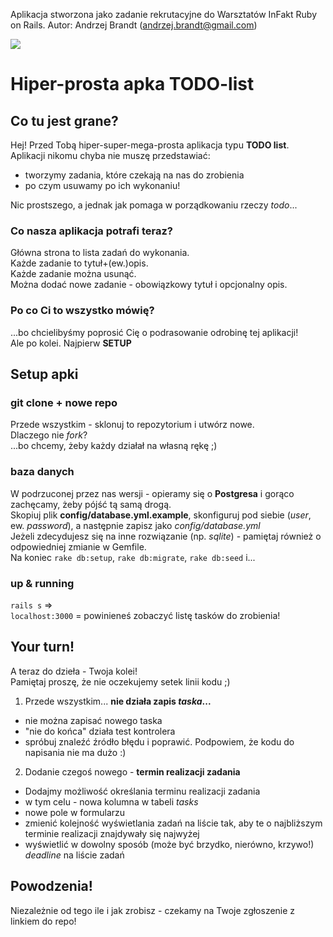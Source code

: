 Aplikacja stworzona jako zadanie rekrutacyjne do Warsztatów InFakt Ruby on Rails. 
Autor: Andrzej Brandt (andrzej.brandt@gmail.com) 


<img src="/home/andrzej/dev/00_RUBY/infakt_workshops/task01/workshops_todo_list/app/assets/images/WorkshopsTodo.png">







# Hiper-prosta apka TODO-list

## Co tu jest grane?
Hej!
Przed Tobą hiper-super-mega-prosta aplikacja typu **TODO list**.
Aplikacji nikomu chyba nie muszę przedstawiać:
* tworzymy zadania, które czekają na nas do zrobienia
* po czym usuwamy po ich wykonaniu!

Nic prostszego, a jednak jak pomaga w porządkowaniu rzeczy *todo*...

### Co nasza aplikacja potrafi teraz?
Główna strona to lista zadań do wykonania.<br>
Każde zadanie to tytuł+(ew.)opis.<br>
Każde zadanie można usunąć.<br>
Można dodać nowe zadanie - obowiązkowy tytuł i opcjonalny opis.<br>

### Po co Ci to wszystko mówię?
...bo chcielibyśmy poprosić Cię o podrasowanie odrobinę tej aplikacji!<br>
Ale po kolei. Najpierw **SETUP**

## Setup apki

### git clone + nowe repo
Przede wszystkim - sklonuj to repozytorium i utwórz nowe.<br>
Dlaczego nie *fork*?<br>
...bo chcemy, żeby każdy działał na własną rękę ;)

### baza danych
W podrzuconej przez nas wersji - opieramy się o **Postgresa** i gorąco zachęcamy, żeby pójść tą samą drogą.<br>
Skopiuj plik **config/database.yml.example**, skonfiguruj pod siebie (*user*, ew. *password*), a następnie zapisz jako *config/database.yml*<br>
Jeżeli zdecydujesz się na inne rozwiązanie (np. *sqlite*) - pamiętaj również o odpowiedniej zmianie w Gemfile.<br>
Na koniec `rake db:setup`, `rake db:migrate`, `rake db:seed` i...

### up & running
`rails s` => <br>
`localhost:3000` = powinieneś zobaczyć listę tasków do zrobienia!

## Your turn!
A teraz do dzieła - Twoja kolei!<br>
Pamiętaj proszę, że nie oczekujemy setek linii kodu ;) <br>
1. Przede wszystkim... **nie działa zapis *taska*...**
* nie można zapisać nowego taska
* "nie do końca" działa test kontrolera
* spróbuj znaleźć źródło błędu i poprawić. Podpowiem, że kodu do napisania nie ma dużo :)
2. Dodanie czegoś nowego - **termin realizacji zadania**
* Dodajmy możliwość określania terminu realizacji zadania
* w tym celu - nowa kolumna w tabeli *tasks*
* nowe pole w formularzu
* zmienić kolejność wyświetlania zadań na liście tak, aby te o najbliższym terminie realizacji znajdywały się najwyżej
* wyświetlić w dowolny sposób (może być brzydko, nierówno, krzywo!) *deadline* na liście zadań

## Powodzenia!

Niezależnie od tego ile i jak zrobisz - czekamy na Twoje zgłoszenie z linkiem do repo!


